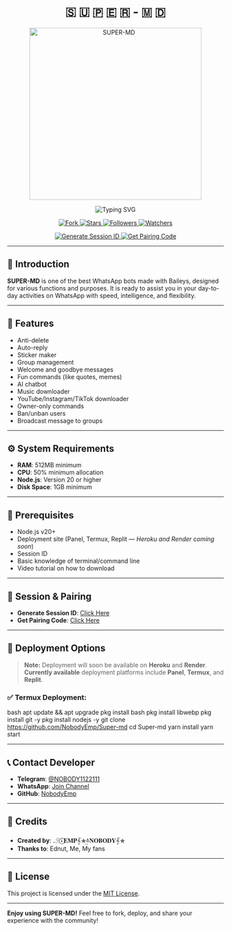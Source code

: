 <h1 align="center">🇸 🇺 🇵 🇪 🇷 - 🇲 🇩 </h1>

<p align="center">
  <img src="https://img12.pixhost.to/images/829/574783260_yilzishop.jpg" alt="SUPER-MD" width="400" />
</p>

<p align="center">
  <img src="https://readme-typing-svg.demolab.com?font=Black+Ops+One&size=50&pause=1000&color=1BAFBAFF&center=true&width=910&height=100&lines=THANKS+FOR+CHOOSING+SUPER+MD;MULTI+DEVICE+WHATSAPP+BOT;CREATED+BY+𓄂⍣⃝𝐄𝐌𝐏𝄟✮͢≛𝐍𝐎𝐁𝐎𝐃𝐘𝄟✮;RELEASED+29.04.25" alt="Typing SVG" />
</p>

<p align="center">
  <a href="https://github.com/NobodyEmp/Super-md/fork">
    <img src="https://img.shields.io/badge/Fork-Me-black?style=for-the-badge&logo=github" alt="Fork">
  </a>
  <a href="https://github.com/NobodyEmp/Super-md/stargazers">
    <img src="https://img.shields.io/github/stars/NobodyEmp/Super-md?style=for-the-badge&logo=github&color=red" alt="Stars">
  </a>
  <a href="https://github.com/NobodyEmp/Super-md/followers">
    <img src="https://img.shields.io/github/followers/NobodyEmp?style=for-the-badge&logo=github&color=blue" alt="Followers">
  </a>
  <a href="https://github.com/NobodyEmp/Super-md/watchers">
    <img src="https://img.shields.io/github/watchers/NobodyEmp/Super-md?style=for-the-badge&logo=github&color=yellow" alt="Watchers">
  </a>
</p>

<p align="center">
  <a href="https://pair-o4bd.onrender.com/pair">
    <img src="https://img.shields.io/badge/Generate_Session_ID-blue?style=for-the-badge&logo=android&logoColor=white" alt="Generate Session ID">
  </a>
  <a href="https://pair-o4bd.onrender.com">
    <img src="https://img.shields.io/badge/Get_Pairing_Code-green?style=for-the-badge&logo=whatsapp&logoColor=white" alt="Get Pairing Code">
  </a>
</p>

---

## 📝 Introduction
**SUPER-MD** is one of the best WhatsApp bots made with Baileys, designed for various functions and purposes. It is ready to assist you in your day-to-day activities on WhatsApp with speed, intelligence, and flexibility.

---

## 🚀 Features
- Anti-delete  
- Auto-reply  
- Sticker maker  
- Group management  
- Welcome and goodbye messages  
- Fun commands (like quotes, memes)  
- AI chatbot  
- Music downloader  
- YouTube/Instagram/TikTok downloader  
- Owner-only commands  
- Ban/unban users  
- Broadcast message to groups  

---

## ⚙️ System Requirements
- **RAM**: 512MB minimum  
- **CPU**: 50% minimum allocation  
- **Node.js**: Version 20 or higher  
- **Disk Space**: 1GB minimum  

---

## 🔧 Prerequisites
- Node.js v20+  
- Deployment site (Panel, Termux, Replit — *Heroku and Render coming soon*)  
- Session ID  
- Basic knowledge of terminal/command line  
- Video tutorial on how to download  

---

## 🔑 Session & Pairing
- **Generate Session ID**: [Click Here](https://pair-o4bd.onrender.com/pair)  
- **Get Pairing Code**: [Click Here](https://pair-o4bd.onrender.com)

---

## 🚀 Deployment Options

> **Note:** Deployment will soon be available on **Heroku** and **Render**.  
> **Currently available** deployment platforms include **Panel**, **Termux**, and **Replit**.

### ✅ Termux Deployment:
bash
apt update && apt upgrade
pkg install bash
pkg install libwebp
pkg install git -y
pkg install nodejs -y 
git clone https://github.com/NobodyEmp/Super-md
cd Super-md
yarn install
yarn start  

---

## 📞 Contact Developer
- **Telegram**: [@NOBODY1122111](https://t.me/NOBODY1122111)  
- **WhatsApp**: [Join Channel](https://whatsapp.com/channel/0029VagLJFx4CrfkyNJUsg1Y)  
- **GitHub**: [NobodyEmp](https://github.com/NobodyEmp/Super-md)  

---

## 🙏 Credits
- **Created by**: 𓄂⍣⃝𝐄𝐌𝐏𝄟✮͢≛𝐍𝐎𝐁𝐎𝐃𝐘𝄟✮  
- **Thanks to**: Ednut, Me, My fans  

---

## 📜 License
This project is licensed under the [MIT License](https://opensource.org/licenses/MIT).

---

**Enjoy using SUPER-MD!** Feel free to fork, deploy, and share your experience with the community!
